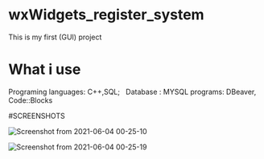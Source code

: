 # wxWidgets_register_system
This is my first (GUI) project
# What i use
  Programing languages: C++,SQL;
 	Database : MYSQL
  programs: DBeaver, Code::Blocks

#SCREENSHOTS

![Screenshot from 2021-06-04 00-25-10](https://user-images.githubusercontent.com/40718112/120719930-6eb9af00-c4cb-11eb-8097-6c0db80fd944.png)



![Screenshot from 2021-06-04 00-25-19](https://user-images.githubusercontent.com/40718112/120719937-724d3600-c4cb-11eb-80b8-bf6ea8a8df1e.png)
